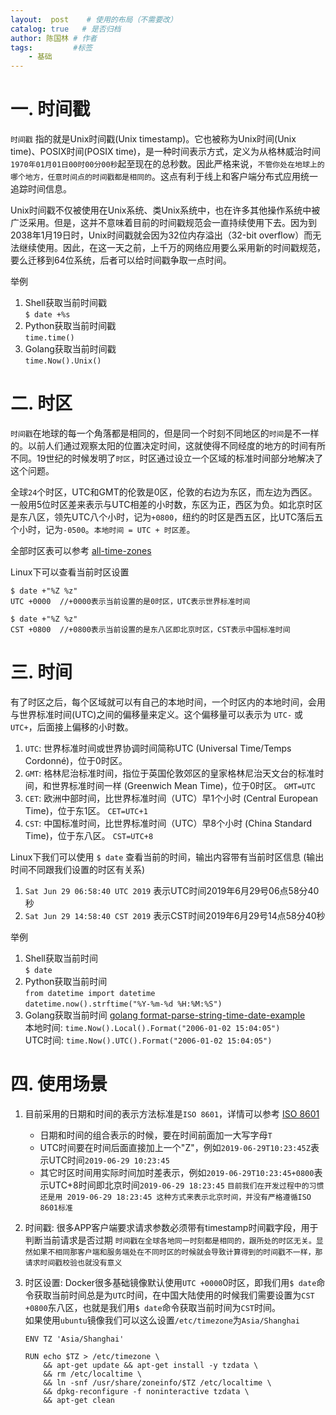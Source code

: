 ```yaml
---
layout:  post    # 使用的布局（不需要改）
catalog: true   # 是否归档
author: 陈国林 # 作者
tags:         #标签
    - 基础
---
```


# 一. 时间戳
`时间戳` 指的就是Unix时间戳(Unix timestamp)。它也被称为Unix时间(Unix time)、POSIX时间(POSIX time)，是一种时间表示方式，定义为从格林威治时间`1970年01月01日00时00分00秒`起至现在的总秒数。因此严格来说，`不管你处在地球上的哪个地方，任意时间点的时间戳都是相同的`。这点有利于线上和客户端分布式应用统一追踪时间信息。

Unix时间戳不仅被使用在Unix系统、类Unix系统中，也在许多其他操作系统中被广泛采用。但是，这并不意味着目前的时间戳规范会一直持续使用下去。因为到2038年1月19日时，Unix时间戳就会因为32位内存溢出（32-bit overflow）而无法继续使用。因此，在这一天之前，上千万的网络应用要么采用新的时间戳规范，要么迁移到64位系统，后者可以给时间戳争取一点时间。 

举例
1. Shell获取当前时间戳  
   `$ date +%s`
2. Python获取当前时间戳  
   `time.time()`
3. Golang获取当前时间戳  
   `time.Now().Unix()`

# 二. 时区
`时间戳`在地球的每一个角落都是相同的，但是同一个时刻不同地区的`时间`是不一样的。以前人们通过观察太阳的位置决定时间，这就使得不同经度的地方的时间有所不同。19世纪的时候发明了`时区`，时区通过设立一个区域的标准时间部分地解决了这个问题。

全球`24`个时区，UTC和GMT的伦敦是0区，伦敦的右边为东区，而左边为西区。一般用5位时区差来表示与UTC相差的小时数，东区为正，西区为负。如北京时区是东八区，领先UTC八个小时，记为`+0800`，纽约的时区是西五区，比UTC落后五个小时，记为`-0500`。`本地时间 = UTC + 时区差`。

全部时区表可以参考 [all-time-zones](https://www.zeitverschiebung.net/cn/all-time-zones.html#)

Linux下可以查看当前时区设置
```
$ date +"%Z %z"
UTC +0000  //+0000表示当前设置的是0时区，UTC表示世界标准时间

$ date +"%Z %z"
CST +0800  //+0800表示当前设置的是东八区即北京时区，CST表示中国标准时间
```

# 三. 时间
有了时区之后，每个区域就可以有自己的本地时间，一个时区内的本地时间，会用与世界标准时间(UTC)之间的偏移量来定义。这个偏移量可以表示为 `UTC-` 或 `UTC+`，后面接上偏移的小时数。

1. `UTC`: 世界标准时间或世界协调时间简称UTC (Universal Time/Temps Cordonné)，位于0时区。
2. `GMT`: 格林尼治标准时间，指位于英国伦敦郊区的皇家格林尼治天文台的标准时间，和世界标准时间一样 (Greenwich Mean Time)，位于0时区。 `GMT=UTC`
3. `CET`: 欧洲中部时间，比世界标准时间（UTC）早1个小时 (Central European Time)，位于东1区。 `CET=UTC+1`
4. `CST`: 中国标准时间，比世界标准时间（UTC）早8个小时 (China Standard Time)，位于东八区。 `CST=UTC+8`

Linux下我们可以使用 `$ date` 查看当前的时间，输出内容带有当前时区信息 (输出时间不同跟我们设置的时区有关系)
1. `Sat Jun 29 06:58:40 UTC 2019` 表示UTC时间2019年6月29号06点58分40秒
2. `Sat Jun 29 14:58:40 CST 2019` 表示CST时间2019年6月29号14点58分40秒

举例
1. Shell获取当前时间  
   `$ date`
2. Python获取当前时间  
   `from datetime import datetime`  
   `datetime.now().strftime("%Y-%m-%d %H:%M:%S")` 
3. Golang获取当前时间 [golang format-parse-string-time-date-example](https://yourbasic.org/golang/format-parse-string-time-date-example/)  
   本地时间: `time.Now().Local().Format("2006-01-02 15:04:05")`  
   UTC时间: `time.Now().UTC().Format("2006-01-02 15:04:05")`  

# 四. 使用场景
1. 目前采用的日期和时间的表示方法标准是`ISO 8601`，详情可以参考 [ISO 8601](https://zh.wikipedia.org/wiki/ISO_8601)
    * 日期和时间的组合表示的时候，要在时间前面加一大写字母`T`
    * UTC时间要在时间后面直接加上一个"Z"，例如`2019-06-29T10:23:45Z`表示UTC时间`2019-06-29 10:23:45`
    * 其它时区时间用实际时间加时差表示，例如`2019-06-29T10:23:45+0800`表示UTC+8时间即北京时间`2019-06-29 18:23:45`
   `目前我们在开发过程中的习惯还是用 2019-06-29 18:23:45 这种方式来表示北京时间，并没有严格遵循ISO 8601标准`
   
2. 时间戳: 很多APP客户端要求请求参数必须带有timestamp时间戳字段，用于判断当前请求是否过期
   `时间戳在全球各地同一时刻都是相同的，跟所处的时区无关。显然如果不相同那客户端和服务端处在不同时区的时候就会导致计算得到的时间戳不一样，那请求时间戳校验也就没有意义`
   
3. 时区设置: Docker很多基础镜像默认使用`UTC +0000`0时区，即我们用`$ date`命令获取当前时间总是为`UTC`时间，在中国大陆使用的时候我们需要设置为`CST +0800`东八区，也就是我们用`$ date`命令获取当前时间为`CST`时间。  
   如果使用`ubuntu`镜像我们可以这么设置`/etc/timezone`为`Asia/Shanghai`
   ```
   ENV TZ 'Asia/Shanghai'

   RUN echo $TZ > /etc/timezone \
       && apt-get update && apt-get install -y tzdata \
       && rm /etc/localtime \
       && ln -snf /usr/share/zoneinfo/$TZ /etc/localtime \
       && dpkg-reconfigure -f noninteractive tzdata \
       && apt-get clean
   ```


